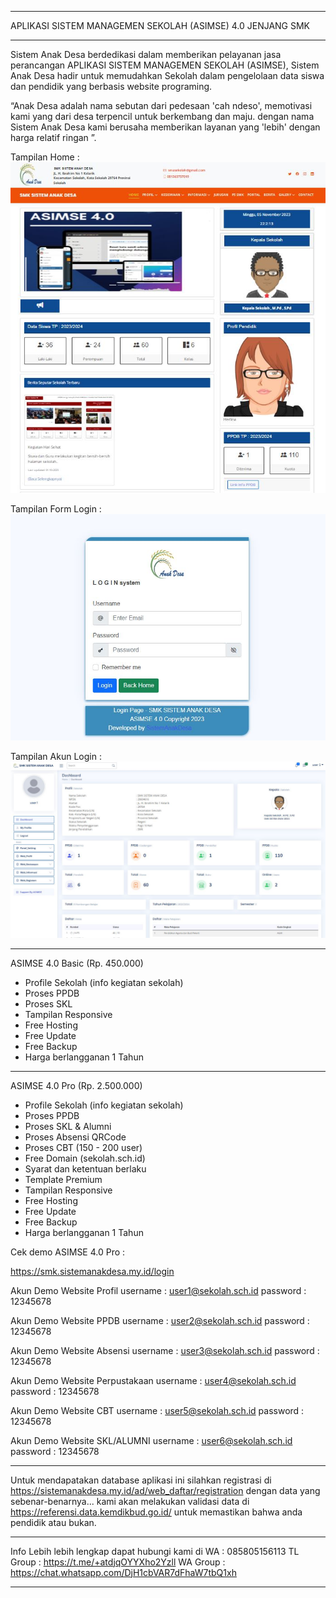 *********************************************************
APLIKASI SISTEM MANAGEMEN SEKOLAH (ASIMSE) 4.0 JENJANG SMK
*********************************************************

Sistem Anak Desa berdedikasi dalam memberikan pelayanan jasa perancangan APLIKASI SISTEM MANAGEMEN SEKOLAH (ASIMSE), Sistem Anak Desa hadir untuk memudahkan Sekolah dalam pengelolaan data siswa dan pendidik yang berbasis website programing.

“Anak Desa adalah nama sebutan dari pedesaan 'cah ndeso', memotivasi kami yang dari desa terpencil untuk berkembang dan maju. dengan nama Sistem Anak Desa kami berusaha memberikan layanan yang 'lebih' dengan harga relatif ringan ”.

Tampilan Home :
![alt text](https://raw.githubusercontent.com/anak-desa1/ASIMSE-4.0-SMK/master/Template_Website.JPG?raw=true)

Tampilan Form Login :
![alt text](https://raw.githubusercontent.com/anak-desa1/ASIMSE-4.0-SMK/master/Form_Login.JPG?raw=true)

Tampilan Akun Login :
![alt text](https://raw.githubusercontent.com/anak-desa1/ASIMSE-4.0-SMK/master/Tempalate_Dahsboard.JPG?raw=true)


***************************************************************
ASIMSE 4.0 Basic (Rp. 450.000)
- Profile Sekolah (info kegiatan sekolah)
- Proses PPDB
- Proses SKL
- Tampilan Responsive
- Free Hosting
- Free Update
- Free Backup
- Harga berlangganan 1 Tahun
***************************************************************
ASIMSE 4.0 Pro (Rp. 2.500.000)
- Profile Sekolah (info kegiatan sekolah)
- Proses PPDB
- Proses SKL & Alumni
- Proses Absensi QRCode
- Proses CBT (150 - 200 user)
- Free Domain (sekolah.sch.id)
- Syarat dan ketentuan berlaku
- Template Premium
- Tampilan Responsive
- Free Hosting
- Free Update
- Free Backup
- Harga berlangganan 1 Tahun

Cek demo ASIMSE 4.0 Pro : 

https://smk.sistemanakdesa.my.id/login

Akun Demo Website Profil
username : user1@sekolah.sch.id 
password : 12345678

Akun Demo Website PPDB
username : user2@sekolah.sch.id
password : 12345678

Akun Demo Website Absensi
username : user3@sekolah.sch.id
password : 12345678

Akun Demo Website Perpustakaan
username : user4@sekolah.sch.id
password : 12345678

Akun Demo Website CBT
username : user5@sekolah.sch.id
password : 12345678

Akun Demo Website SKL/ALUMNI
username : user6@sekolah.sch.id
password : 12345678
***************************************************************
Untuk mendapatakan database aplikasi ini silahkan registrasi di https://sistemanakdesa.my.id/ad/web_daftar/registration
dengan data yang sebenar-benarnya...
kami akan melakukan validasi data di https://referensi.data.kemdikbud.go.id/
untuk memastikan bahwa anda pendidik atau bukan.
***************************************************************
Info Lebih lebih lengkap dapat hubungi kami di
WA : 085805156113
TL Group : https://t.me/+atdjqOYYXho2Yzll
WA Group : https://chat.whatsapp.com/DjH1cbVAR7dFhaW7tbQ1xh
***************************************************************






